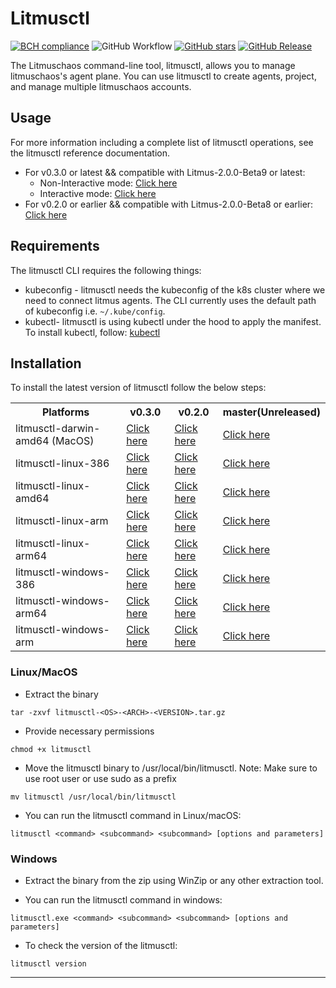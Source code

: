 # Litmusctl
[![BCH compliance](https://bettercodehub.com/edge/badge/litmuschaos/litmusctl?branch=master)](https://bettercodehub.com/)
![GitHub Workflow](https://github.com/litmuschaos/litmusctl/actions/workflows/push.yml/badge.svg?branch=master)
[![GitHub stars](https://img.shields.io/github/stars/litmuschaos/litmusctl?style=social)](https://github.com/litmuschaos/litmusctl/stargazers)
[![GitHub Release](https://img.shields.io/github/release/litmuschaos/litmusctl.svg?style=flat)]()

The Litmuschaos command-line tool, litmusctl, allows you to manage litmuschaos's agent plane. You can use litmusctl to create agents, project, and manage multiple litmuschaos accounts. 

## Usage
For more information including a complete list of litmusctl operations, see the litmusctl reference documentation.
* For v0.3.0 or latest  && compatible with Litmus-2.0.0-Beta9 or latest: 
  * Non-Interactive mode: <a href="https://github.com/litmuschaos/litmusctl/blob/master/Usage.md">Click here</a>
  * Interactive mode: <a href="https://github.com/litmuschaos/litmusctl/blob/master/Usage_interactive.md">Click here</a>
* For v0.2.0 or earlier && compatible with Litmus-2.0.0-Beta8 or earlier: <a href="https://github.com/litmuschaos/litmusctl/blob/master/Usage_v0.2.0.md">Click here</a>

## Requirements

The litmusctl CLI requires the following things:

- kubeconfig - litmusctl needs the kubeconfig of the k8s cluster where we need to connect litmus agents. The CLI currently uses the default path of kubeconfig i.e. `~/.kube/config`.
- kubectl- litmusctl is using kubectl under the hood to apply the manifest. To install kubectl, follow:  [kubectl](https://kubernetes.io/docs/tasks/tools/#kubectl)


## Installation

To install the latest version of litmusctl follow the below steps:

<table>
  <th>Platforms</th>
  <th>v0.3.0</th>
  <th>v0.2.0 </th>
  <th>master(Unreleased)</th>
  <tr>
    <td>litmusctl-darwin-amd64 (MacOS)</td>
    <td><a href="https://litmusctl-bucket.s3-eu-west-1.amazonaws.com/litmusctl-darwin-amd64-v0.3.0.tar.gz">Click here</a></td>
    <td><a href="https://litmusctl-bucket.s3-eu-west-1.amazonaws.com/litmusctl-darwin-amd64-v0.2.0.tar.gz">Click here</a></td>
    <td><a href="https://litmusctl-bucket.s3-eu-west-1.amazonaws.com/litmusctl-darwin-amd64-master.tar.gz">Click here</a></td>
  </tr>
  <tr>
    <td>litmusctl-linux-386</td>
    <td><a href="https://litmusctl-bucket.s3-eu-west-1.amazonaws.com/litmusctl-linux-386-v0.3.0.tar.gz">Click here</a></td>
    <td><a href="https://litmusctl-bucket.s3-eu-west-1.amazonaws.com/litmusctl-linux-386-v0.2.0.tar.gz">Click here</a></td>
    <td><a href="https://litmusctl-bucket.s3-eu-west-1.amazonaws.com/litmusctl-linux-386-master.tar.gz">Click here</a></td>
  </tr>
  <tr>
    <td>litmusctl-linux-amd64</td>
    <td><a href="https://litmusctl-bucket.s3-eu-west-1.amazonaws.com/litmusctl-linux-amd64-v0.3.0.tar.gz">Click here</a></td>
    <td><a href="https://litmusctl-bucket.s3-eu-west-1.amazonaws.com/litmusctl-linux-amd64-v0.2.0.tar.gz">Click here</a></td>
    <td><a href="https://litmusctl-bucket.s3-eu-west-1.amazonaws.com/litmusctl-linux-amd64-master.tar.gz">Click here</a></td>
  </tr>
  <tr>
    <td>litmusctl-linux-arm</td>
    <td><a href="https://litmusctl-bucket.s3-eu-west-1.amazonaws.com/litmusctl-linux-arm-v0.3.0.tar.gz">Click here</a></td>
    <td><a href="https://litmusctl-bucket.s3-eu-west-1.amazonaws.com/litmusctl-linux-arm-v0.2.0.tar.gz">Click here</a></td>
    <td><a href="https://litmusctl-bucket.s3-eu-west-1.amazonaws.com/litmusctl-linux-arm-master.tar.gz">Click here</a></td>
  </tr>
  <tr>
    <td>litmusctl-linux-arm64</td>
    <td><a href="https://litmusctl-bucket.s3-eu-west-1.amazonaws.com/litmusctl-linux-arm64-v0.3.0.tar.gz">Click here</a></td>
    <td><a href="https://litmusctl-bucket.s3-eu-west-1.amazonaws.com/litmusctl-linux-arm64-v0.2.0.tar.gz">Click here</a></td>
    <td><a href="https://litmusctl-bucket.s3-eu-west-1.amazonaws.com/litmusctl-linux-arm64-master.tar.gz">Click here</a></td>
  </tr>
  <tr>
    <td>litmusctl-windows-386</td>
    <td><a href="https://litmusctl-bucket.s3-eu-west-1.amazonaws.com/litmusctl-windows-386-v0.3.0.tar.gz">Click here</a></td>
    <td><a href="https://litmusctl-bucket.s3-eu-west-1.amazonaws.com/litmusctl-windows-386-v0.2.0.tar.gz">Click here</a></td>
    <td><a href="https://litmusctl-bucket.s3-eu-west-1.amazonaws.com/litmusctl-windows-386-master.tar.gz">Click here</a></td>
  </tr>
   <tr>
    <td>litmusctl-windows-arm64</td>
    <td><a href="https://litmusctl-bucket.s3-eu-west-1.amazonaws.com/litmusctl-windows-arm64-v0.3.0.tar.gz">Click here</a></td>
    <td><a href="https://litmusctl-bucket.s3-eu-west-1.amazonaws.com/litmusctl-windows-arm64-v0.2.0.tar.gz">Click here</a></td>
    <td><a href="https://litmusctl-bucket.s3-eu-west-1.amazonaws.com/litmusctl-windows-arm64-master.tar.gz">Click here</a></td>
  </tr>
  <tr>
    <td>litmusctl-windows-arm</td>
    <td><a href="https://litmusctl-bucket.s3-eu-west-1.amazonaws.com/litmusctl-windows-arm-v0.3.0.tar.gz">Click here</a></td>
    <td><a href="https://litmusctl-bucket.s3-eu-west-1.amazonaws.com/litmusctl-windows-arm-v0.2.0.tar.gz">Click here</a></td>
    <td><a href="https://litmusctl-bucket.s3-eu-west-1.amazonaws.com/litmusctl-windows-arm-master.tar.gz">Click here</a></td>
  </tr>
</table>

### Linux/MacOS

* Extract the binary

```shell
tar -zxvf litmusctl-<OS>-<ARCH>-<VERSION>.tar.gz
```

* Provide necessary permissions

```shell
chmod +x litmusctl
```

* Move the litmusctl binary to /usr/local/bin/litmusctl. Note: Make sure to use root user or use sudo as a prefix

```shell
mv litmusctl /usr/local/bin/litmusctl
```

* You can run the litmusctl command in Linux/macOS:

```shell
litmusctl <command> <subcommand> <subcommand> [options and parameters]
```

### Windows

* Extract the binary from the zip using WinZip or any other extraction tool.

* You can run the litmusctl command in windows:

```shell
litmusctl.exe <command> <subcommand> <subcommand> [options and parameters]
```

* To check the version of the litmusctl:

```shell
litmusctl version
```

----